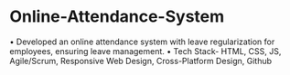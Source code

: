 # Online-Attendance-System

• Developed an online attendance system with leave regularization for employees, ensuring leave management.
• Tech Stack- HTML, CSS, JS, Agile/Scrum, Responsive Web Design, Cross-Platform Design, Github


